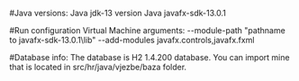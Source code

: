 #Java versions:
    Java jdk-13 version
    Java javafx-sdk-13.0.1

#Run configuration Virtual Machine arguments:
    --module-path "pathname to javafx-sdk-13.0.1\lib" --add-modules javafx.controls,javafx.fxml

#Database info:
    The database is H2 1.4.200 database. You can import mine that is located in src/hr/java/vjezbe/baza folder.